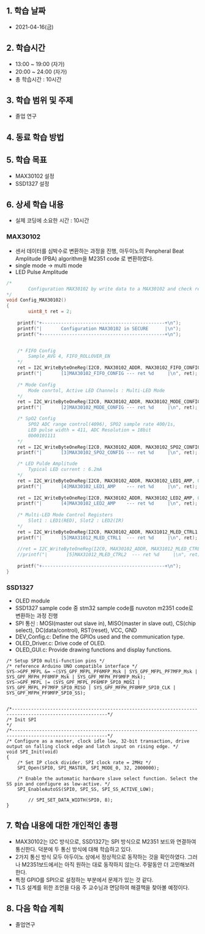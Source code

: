 ## 1. 학습 날짜
+ 2021-04-16(금)

## 2. 학습시간
+ 13:00 ~ 19:00 (자가)   
+ 20:00 ~ 24:00 (자가)
+ 총 학습시간 : 10시간

## 3. 학습 범위 및 주제
+ 졸업 연구

## 4. 동료 학습 방법


## 5. 학습 목표
+ MAX30102 설정
+ SSD1327 설정

## 6. 상세 학습 내용
+ 실제 코딩에 소요한 시간 : 10시간    
    
### MAX30102
+ 센서 데이터를 심박수로 변환하는 과정을 진행, 아두이노의 Penpheral Beat Amplitude (PBA) algorithm을 M2351 code 로 변환하였다.
+ single mode -> multi mode
+ LED Pulse Amplitude
```c
/*
		Configuration MAX30102 by write data to a MAX30102 and check return value
*/
void Config_MAX30102()
{
		uint8_t ret = 2;
		
    printf("+---------------------------------------------+\n");
    printf("|       Configuration MAX30102 in SECURE      |\n");
    printf("+---------------------------------------------+\n");


	/* FIFO Config
		Sample_AVG 4, FIFO_ROLLOVER_EN
    */
	ret = I2C_WriteByteOneReg(I2C0, MAX30102_ADDR, MAX30102_FIFO_CONFIG, 0x50);
	printf("|       [1]MAX30102_FIFO_CONFIG --- ret %d     |\n", ret);
	
	/* Mode Config
		Mode conrtol, Active LED Channels : Multi-LED Mode
	*/
	ret = I2C_WriteByteOneReg(I2C0, MAX30102_ADDR, MAX30102_MODE_CONFIG, 0x07);
	printf("|       [2]MAX30102_MODE_CONFIG --- ret %d     |\n", ret);

	/* SpO2 Config
		SPO2 ADC range control(4096), SPO2 sample rate 400/1s,
		LED pulse width = 411, ADC Resolution = 18bit
		0b00101111
	*/
	ret = I2C_WriteByteOneReg(I2C0, MAX30102_ADDR, MAX30102_SPO2_CONFIG, 0x2F);
	printf("|       [3]MAX30102_SPO2_CONFIG --- ret %d     |\n", ret);

	/* LED Pulde Amplitude
		Typical LED current : 6.2mA
	*/
	ret = I2C_WriteByteOneReg(I2C0, MAX30102_ADDR, MAX30102_LED1_AMP, 0x0A);
	printf("|       [4]MAX30102_LED1_AMP    --- ret %d     |\n", ret);
		
	ret = I2C_WriteByteOneReg(I2C0, MAX30102_ADDR, MAX30102_LED2_AMP, 0x1F);
	printf("|       [4]MAX30102_LED2_AMP    --- ret %d     |\n", ret);
		
	/* Multi-LED Mode Control Registers
		Slot1 : LED1(RED), Slot2 : LED2(IR)
	*/
	ret = I2C_WriteByteOneReg(I2C0, MAX30102_ADDR, MAX31012_MLED_CTRL1, 0x21);
	printf("|       [5]MAX31012_MLED_CTRL1  --- ret %d     |\n", ret);
		
	//ret = I2C_WriteByteOneReg(I2C0, MAX30102_ADDR, MAX31012_MLED_CTRL2, 0x00);	
	//printf("|       [5]MAX31012_MLED_CTRL2  --- ret %d     |\n", ret);
		
	printf("+---------------------------------------------+\n");
}
```

### SSD1327
+ OLED module
+ SSD1327 sample code 중 stm32 sample code를 nuvoton m2351 code로 변환하는 과정 진행
+ SPI 통신 : MOSI(master out slave in), MISO(master in slave out), CS(chip select), DC(data/control), RST(reset), VCC, GND
+ DEV_Config.c: Define the GPIOs used and the communication type.
+ OLED_Driver.c: Drive code of OLED.
+ OLED_GUI.c: Provide drawing functions and display functions.

```
/* Setup SPI0 multi-function pins */
/* reference Arduino UNO compatible interface */
SYS->GPF_MFPL &= ~(SYS_GPF_MFPL_PF6MFP_Msk | SYS_GPF_MFPL_PF7MFP_Msk | SYS_GPF_MFPH_PF8MFP_Msk | SYS_GPF_MFPH_PF9MFP_Msk);
SYS->GPF_MFPL |= (SYS_GPF_MFPL_PF6MFP_SPI0_MOSI | SYS_GPF_MFPL_PF7MFP_SPI0_MISO | SYS_GPF_MFPH_PF8MFP_SPI0_CLK | SYS_GPF_MFPH_PF9MFP_SPI0_SS);
    
    
/*---------------------------------------------------------------------------------------------------------*/
/* Init SPI                                                                                                */
/*---------------------------------------------------------------------------------------------------------*/
/* Configure as a master, clock idle low, 32-bit transaction, drive output on falling clock edge and latch input on rising edge. */
void SPI_Init(void)
{
    /* Set IP clock divider. SPI clock rate = 2MHz */
    SPI_Open(SPI0, SPI_MASTER, SPI_MODE_0, 32, 2000000);

    /* Enable the automatic hardware slave select function. Select the SS pin and configure as low-active. */
    SPI_EnableAutoSS(SPI0, SPI_SS, SPI_SS_ACTIVE_LOW);
	
		// SPI_SET_DATA_WIDTH(SPI0, 8);
}

```

## 7. 학습 내용에 대한 개인적인 총평
+ MAX30102는 I2C 방식으로, SSD1327는 SPI 방식으로 M2351 보드와 연결하여 통신한다. 덕분에 두 통신 방식에 대해 학습하고 있다.
+ 2가지 통신 방식 모두 아두이노 상에서 정상적으로 동작하는 것을 확인하였다. 그러나 M2351보드에서는 아직 원하는 대로 동작하지 않는다. 주말동안 더 고민해보려 한다.
+ 특정 GPIO를 SPI으로 설정하는 부분에서 문제가 있는 것 같다.
+ TLS 설계를 위한 조언을 다음 주 교수님과 면담하여 해결책을 찾아볼 예정이다.

## 8. 다음 학습 계획
+ 졸업연구

